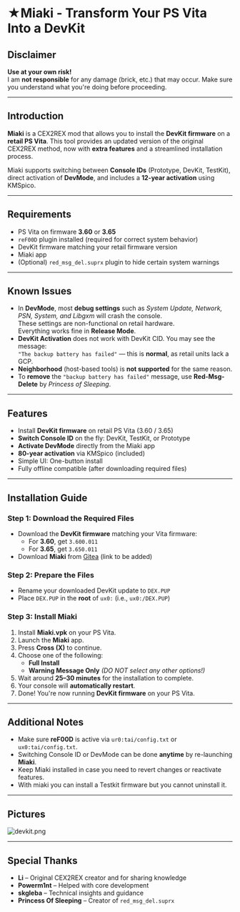 # ★Miaki - Transform Your PS Vita Into a DevKit

## Disclaimer

**Use at your own risk!**  
I am **not responsible** for any damage (brick, etc.) that may occur. Make sure you understand what you're doing before proceeding.

---

## Introduction

**Miaki** is a CEX2REX mod that allows you to install the **DevKit firmware** on a **retail PS Vita**. This tool provides an updated version of the original CEX2REX method, now with **extra features** and a streamlined installation process.

Miaki supports switching between **Console IDs** (Prototype, DevKit, TestKit), direct activation of **DevMode**, and includes a **12-year activation** using KMSpico.

---

## Requirements

- PS Vita on firmware **3.60** or **3.65**
- `reF00D` plugin installed (required for correct system behavior)
- DevKit firmware matching your retail firmware version
- Miaki app
- (Optional) `red_msg_del.suprx` plugin to hide certain system warnings

---

## Known Issues

- In **DevMode**, most **debug settings** such as *System Update, Network, PSN, System, and Libgxm* will crash the console.  
  These settings are non-functional on retail hardware.  
  Everything works fine in **Release Mode**.
- **DevKit Activation** does not work with DevKit CID. You may see the message:  
  `"The backup battery has failed"` — this is **normal**, as retail units lack a GCP.
- **Neighborhood** (host-based tools) is **not supported** for the same reason.
- To **remove** the `"backup battery has failed"` message, use **Red-Msg-Delete** by *Princess of Sleeping*.

---

## Features

- Install **DevKit firmware** on retail PS Vita (3.60 / 3.65)
- **Switch Console ID** on the fly: DevKit, TestKit, or Prototype
- **Activate DevMode** directly from the Miaki app
- **80-year activation** via KMSpico (included)
- Simple UI: One-button install
- Fully offline compatible (after downloading required files)

---

## Installation Guide

### Step 1: Download the Required Files

- Download the **DevKit firmware** matching your Vita firmware:
  - For **3.60**, get `3.600.011`
  - For **3.65**, get `3.650.011`
- Download **Miaki** from [Gitea](#) (link to be added)

### Step 2: Prepare the Files

- Rename your downloaded DevKit update to `DEX.PUP`
- Place `DEX.PUP` in the **root** of `ux0:` (i.e., `ux0:/DEX.PUP`)

### Step 3: Install Miaki

1. Install **Miaki.vpk** on your PS Vita.
2. Launch the **Miaki** app.
3. Press **Cross (X)** to continue.
4. Choose one of the following:
   - **Full Install**
   - **Warning Message Only** *(DO NOT select any other options!)*
5. Wait around **25–30 minutes** for the installation to complete.
6. Your console will **automatically restart**.
7. Done! You're now running **DevKit firmware** on your PS Vita.

---

## Additional Notes

- Make sure **reF00D** is active via `ur0:tai/config.txt` or `ux0:tai/config.txt`.
- Switching Console ID or DevMode can be done **anytime** by re-launching **Miaki**.
- Keep Miaki installed in case you need to revert changes or reactivate features.
- With miaki you can install a Testkit firmware but you cannot uninstall it.

---

## Pictures 

![devkit.png](https://git.hitius.bar/ImLazy/assets/raw/branch/main/2025-04-20-074408.png)

---


## Special Thanks

- **Li** – Original CEX2REX creator and for sharing knowledge
- **Powerm1nt** – Helped with core development
- **skgleba** – Technical insights and guidance
- **Princess Of Sleeping** – Creator of `red_msg_del.suprx`

